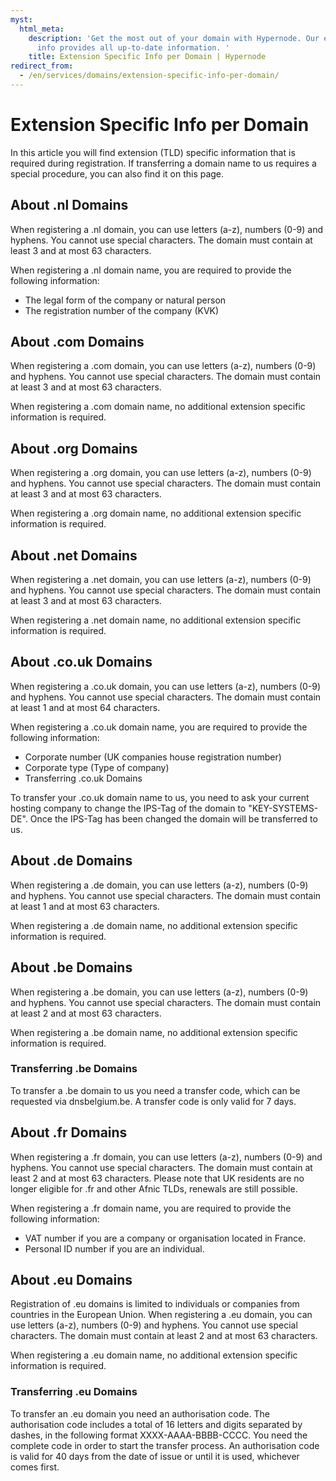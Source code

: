 ```yaml
---
myst:
  html_meta:
    description: 'Get the most out of your domain with Hypernode. Our extension-specific
      info provides all up-to-date information. '
    title: Extension Specific Info per Domain | Hypernode
redirect_from:
  - /en/services/domains/extension-specific-info-per-domain/
---
```


<!-- source: https://support.hypernode.com/en/services/domains/extension-specific-info-per-domain/ -->

# Extension Specific Info per Domain

In this article you will find extension (TLD) specific information that is required during registration. If transferring a domain name to us requires a special procedure, you can also find it on this page.

## About .nl Domains

When registering a .nl domain, you can use letters (a-z), numbers (0-9) and hyphens. You cannot use special characters. The domain must contain at least 3 and at most 63 characters.

When registering a .nl domain name, you are required to provide the following information:

- The legal form of the company or natural person
- The registration number of the company (KVK)

## About .com Domains

When registering a .com domain, you can use letters (a-z), numbers (0-9) and hyphens. You cannot use special characters. The domain must contain at least 3 and at most 63 characters.

When registering a .com domain name, no additional extension specific information is required.

## About .org Domains

When registering a .org domain, you can use letters (a-z), numbers (0-9) and hyphens. You cannot use special characters. The domain must contain at least 3 and at most 63 characters.

When registering a .org domain name, no additional extension specific information is required.

## About .net Domains

When registering a .net domain, you can use letters (a-z), numbers (0-9) and hyphens. You cannot use special characters. The domain must contain at least 3 and at most 63 characters.

When registering a .net domain name, no additional extension specific information is required.

## About .co.uk Domains

When registering a .co.uk domain, you can use letters (a-z), numbers (0-9) and hyphens. You cannot use special characters. The domain must contain at least 1 and at most 64 characters.

When registering a .co.uk domain name, you are required to provide the following information:

- Corporate number (UK companies house registration number)
- Corporate type (Type of company)
- Transferring .co.uk Domains

To transfer your .co.uk domain name to us, you need to ask your current hosting company to change the IPS-Tag of the domain to "KEY-SYSTEMS-DE". Once the IPS-Tag has been changed the domain will be transferred to us.

## About .de Domains

When registering a .de domain, you can use letters (a-z), numbers (0-9) and hyphens. You cannot use special characters. The domain must contain at least 1 and at most 63 characters.

When registering a .de domain name, no additional extension specific information is required.

## About .be Domains

When registering a .be domain, you can use letters (a-z), numbers (0-9) and hyphens. You cannot use special characters. The domain must contain at least 2 and at most 63 characters.

When registering a .be domain name, no additional extension specific information is required.

### Transferring .be Domains

To transfer a .be domain to us you need a transfer code, which can be requested via dnsbelgium.be. A transfer code is only valid for 7 days.

## About .fr Domains

When registering a .fr domain, you can use letters (a-z), numbers (0-9) and hyphens. You cannot use special characters. The domain must contain at least 2 and at most 63 characters. Please note that UK residents are no longer eligible for .fr and other Afnic TLDs, renewals are still possible.

When registering a .fr domain name, you are required to provide the following information:

- VAT number if you are a company or organisation located in France.
- Personal ID number if you are an individual.

## About .eu Domains

Registration of .eu domains is limited to individuals or companies from countries in the European Union. When registering a .eu domain, you can use letters (a-z), numbers (0-9) and hyphens. You cannot use special characters. The domain must contain at least 2 and at most 63 characters.

When registering a .eu domain name, no additional extension specific information is required.

### Transferring .eu Domains

To transfer an .eu domain you need an authorisation code. The authorisation code includes a total of 16 letters and digits separated by dashes, in the following format XXXX-AAAA-BBBB-CCCC. You need the complete code in order to start the transfer process. An authorisation code is valid for 40 days from the date of issue or until it is used, whichever comes first.
